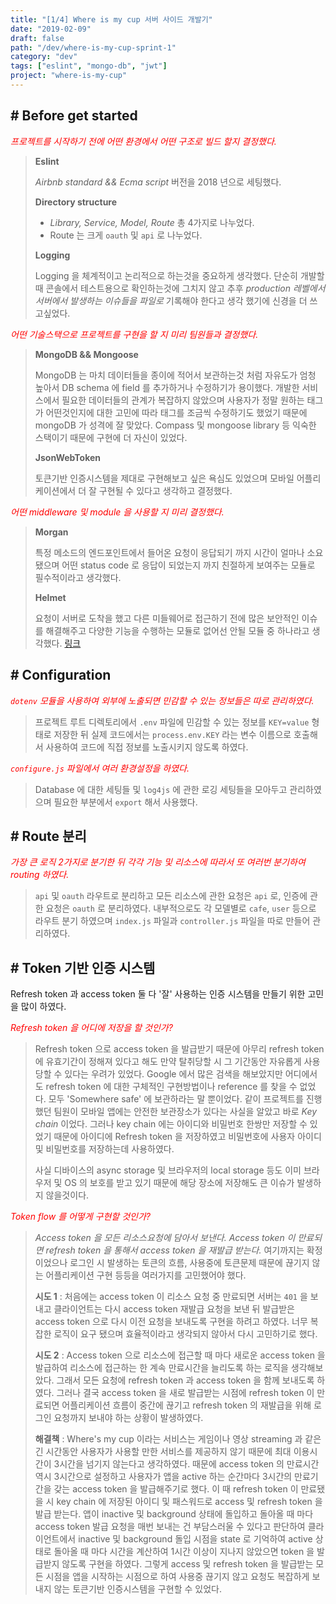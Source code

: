 ```yaml
---
title: "[1/4] Where is my cup 서버 사이드 개발기"
date: "2019-02-09"
draft: false
path: "/dev/where-is-my-cup-sprint-1"
category: "dev"
tags: ["eslint", "mongo-db", "jwt"]
project: "where-is-my-cup"
---
```


## # Before get started

<span style="color: red;">*프로젝트를 시작하기 전에 어떤 환경에서 어떤 구조로 빌드 할지 결정했다.*</span>

> **Eslint** 
>
> *Airbnb standard && Ecma script* 버전을 2018 년으로 세팅했다.
>
> **Directory structure**
>
> - *Library, Service, Model, Route* 총 4가지로 나누었다.
> - Route 는 크게 `oauth` 및 `api` 로 나누었다.
>
> **Logging**
>
> Logging 을 체계적이고 논리적으로 하는것을 중요하게 생각했다. 단순히 개발할 때 콘솔에서 테스트용으로 확인하는것에 그치지 않고 추후 *production 레벨에서 서버에서 발생하는 이슈들을 파일로* 기록해야 한다고 생각 했기에 신경을 더 쓰고싶었다.

<span style="color: red;">*어떤 기술스택으로 프로젝트를 구현을 할 지 미리 팀원들과 결정했다.*</span>

> **MongoDB && Mongoose**
>
> MongoDB 는 마치 데이터들을 종이에 적어서 보관하는것 처럼 자유도가 엄청 높아서 DB schema 에 field 를 추가하거나 수정하기가 용이했다. 개발한 서비스에서 필요한 데이터들의 관계가 복잡하지 않았으며 사용자가 정말 원하는 태그가 어떤것인지에 대한 고민에 따라 태그를 조금씩 수정하기도 했었기 때문에 mongoDB 가 성격에 잘 맞았다. Compass 및 mongoose library 등 익숙한 스택이기 때문에 구현에 더 자신이 있었다.
>
> **JsonWebToken**
>
> 토큰기반 인증시스템을 제대로 구현해보고 싶은 욕심도 있었으며 모바일 어플리케이션에서 더 잘 구현될 수 있다고 생각하고 결정했다.

<span style="color: red;">*어떤 middleware 및 module 을 사용할 지 미리 결정했다.*</span>

> **Morgan**
>
> 특정 메소드의 엔드포인트에서 들어온 요청이 응답되기 까지 시간이 얼마나 소요됐으며 어떤 status code 로 응답이 되었는지 까지 친절하게 보여주는 모듈로 필수적이라고 생각했다.
>
> **Helmet**
>
> 요청이 서버로 도착을 했고 다른 미들웨어로 접근하기 전에 많은 보안적인 이슈를 해결해주고 다양한 기능을 수행하는 모듈로 없어선 안될 모듈 중 하나라고 생각했다. [링크](https://www.npmjs.com/package/helmet)

## # Configuration

<span style="color: red;">*`dotenv` 모듈을 사용하여 외부에 노출되면 민감할 수 있는 정보들은 따로 관리하였다.*</span>

> 프로젝트 루트 디렉토리에서 `.env` 파일에 민감할 수 있는 정보를 `KEY=value` 형태로 저장한 뒤 실제 코드에서는 `process.env.KEY` 라는 변수 이름으로 호출해서 사용하여 코드에 직접 정보를 노출시키지 않도록 하였다.

<span style="color: red;">*`configure.js` 파일에서 여러 환경설정을 하였다.*</span>

> Database 에 대한 세팅들 및 `log4js` 에 관한 로깅 세팅들을 모아두고 관리하였으며 필요한 부분에서 `export` 해서  사용했다.

## # Route 분리

<span style="color: red;">*가장 큰 로직 2가지로 분기한 뒤 각각 기능 및 리소스에 따라서 또 여러번 분기하여 routing 하였다.*</span>

> `api` 및 `oauth` 라우트로 분리하고 모든 리소스에 관한 요청은 `api` 로, 인증에 관한 요청은 `oauth` 로 분리하였다. 내부적으로도 각 모델별로 `cafe`, `user` 등으로 라우트 분기 하였으며 `index.js` 파일과 `controller.js` 파일을 따로 만들어 관리하였다.

## # Token 기반 인증 시스템

Refresh token 과 access token 둘 다 '잘' 사용하는 인증 시스템을 만들기 위한 고민을 많이 하였다.

<span style="color: red;">*Refresh token 을 어디에 저장을 할 것인가?*</span>

> Refresh token 으로 access token 을 발급받기 때문에 아무리 refresh token 에 유효기간이 정해져 있다고 해도 만약 탈취당할 시 그 기간동안 자유롭게 사용당할 수 있다는 우려가 있었다. Google 에서 많은 검색을 해보았지만 어디에서도 refresh token 에 대한 구체적인 구현방법이나 reference 를 찾을 수 없었다. 모두 'Somewhere safe' 에 보관하라는 말 뿐이었다. 같이 프로젝트를 진행했던 팀원이 모바일 앱에는 안전한 보관장소가 있다는 사실을 알았고 바로 *Key chain* 이었다. 그러나 key chain 에는 아이디와 비밀번호 한쌍만 저장할 수 있었기 때문에 아이디에 Refresh token 을 저장하였고 비밀번호에 사용자 아이디 및 비밀번호를 저장하는데 사용하였다.
>
> 사실 디바이스의 async storage 및 브라우저의 local storage 등도 이미 브라우저 및 OS 의 보호를 받고 있기 때문에 해당 장소에 저장해도 큰 이슈가 발생하지 않을것이다.

<span style="color: red;">*Token flow 를 어떻게 구현할 것인가?*</span>

> *Access token 을 모든 리소스요청에 담아서 보낸다. Access token 이 만료되면 refresh token 을 통해서 access token 을 재발급 받는다.* 여기까지는 확정이었으나 로그인 시 발생하는 토큰의 흐름, 사용중에 토큰문제 때문에 끊기지 않는 어플리케이션 구현 등등을 여러가지를 고민했어야 했다. 
>
> **시도 1** : 처음에는 access token 이 리소스 요청 중 만료되면 서버는 `401` 을 보내고 클라이언트는 다시 access token 재발급 요청을 보낸 뒤 발급받은 access token 으로 다시 이전 요청을 보내도록 구현을 하려고 하였다. 너무 복잡한 로직이 요구 됐으며 효율적이라고 생각되지 않아서 다시 고민하기로 했다.
>
> **시도 2** : Access token 으로 리소스에 접근할 때 마다 새로운 access token 을 발급하여 리소스에 접근하는 한 계속 만료시간을 늘리도록 하는 로직을 생각해보았다. 그래서 모든 요청에 refresh token 과 access token 을 함께 보내도록 하였다. 그러나 결국 access token 을 새로 발급받는 시점에 refresh token 이 만료되면 어플리케이션 흐름이 중간에 끊기고 refresh token 의 재발급을 위해 로그인 요청까지 보내야 하는 상황이 발생하였다.
>
> **해결책** : Where's my cup 이라는 서비스는 게임이나 영상 streaming 과 같은 긴 시간동안 사용자가 사용할 만한 서비스를 제공하지 않기 때문에 최대 이용시간이 3시간을 넘기지 않는다고 생각하였다. 때문에 access token 의 만료시간 역시 3시간으로 설정하고 사용자가 앱을 active 하는 순간마다 3시간의 만료기간을 갖는 access token 을 발급해주기로 했다. 이 때 refresh token 이 만료됐을 시 key chain 에 저장된 아이디 및 패스워드로 access 및 refresh token 을 발급 받는다. 앱이 inactive 및 background 상태에 돌입하고 돌아올 때 마다 access token 발급 요청을 매번 보내는 건 부담스러울 수 있다고 판단하여 클라이언트에서 inactive 및 background 돌입 시점을 state 로 기억하여 active 상태로 돌아올 때 마다 시간을 계산하여 1시간 이상이 지나지 않았으면 token 을 발급받지 않도록 구현을 하였다. 그렇게 access 및 refresh token 을 발급받는 모든 시점을 앱을 시작하는 시점으로 하여 사용중 끊기지 않고 요청도 복잡하게 보내지 않는 토큰기반 인증시스템을 구현할 수 있었다.